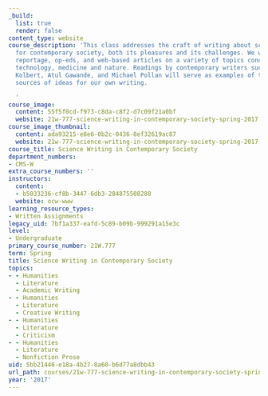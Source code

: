 ```yaml
---
_build:
  list: true
  render: false
content_type: website
course_description: 'This class addresses the craft of writing about science in and
  for contemporary society, both its pleasures and its challenges. We will read essays,
  reportage, op-eds, and web-based articles on a variety of topics concerning science,
  technology, medicine and nature. Readings by contemporary writers such as Elizabeth
  Kolbert, Atul Gawande, and Michael Pollan will serve as examples of the craft and
  sources of ideas for our own writing.

  '
course_image:
  content: 55f5f0cd-f973-c8da-c8f2-d7c09f21a0bf
  website: 21w-777-science-writing-in-contemporary-society-spring-2017
course_image_thumbnail:
  content: ada93215-e8e6-0b2c-0436-8ef32619ac87
  website: 21w-777-science-writing-in-contemporary-society-spring-2017
course_title: Science Writing in Contemporary Society
department_numbers:
- CMS-W
extra_course_numbers: ''
instructors:
  content:
  - b5033236-cf8b-3447-6db3-284875508280
  website: ocw-www
learning_resource_types:
- Written Assignments
legacy_uid: 7bf1a337-eafd-5c89-b09b-999291a15e3c
level:
- Undergraduate
primary_course_number: 21W.777
term: Spring
title: Science Writing in Contemporary Society
topics:
- - Humanities
  - Literature
  - Academic Writing
- - Humanities
  - Literature
  - Creative Writing
- - Humanities
  - Literature
  - Criticism
- - Humanities
  - Literature
  - Nonfiction Prose
uid: 5bb21446-e18a-4b27-8a60-b6d77a8dbb43
url_path: courses/21w-777-science-writing-in-contemporary-society-spring-2017
year: '2017'
---
```

